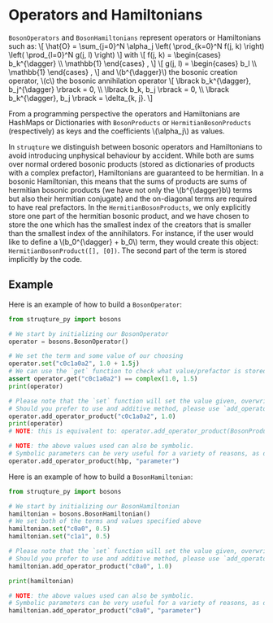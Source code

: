 # Operators and Hamiltonians

`BosonOperators` and `BosonHamiltonians` represent operators or Hamiltonians such as:
\\[ \hat{O} = \sum_{j=0}^N \alpha_j \left( \prod_{k=0}^N f(j, k) \right) \left( \prod_{l=0}^N g(j, l) \right) \\]
with
\\[ f(j, k) = \begin{cases} b_k^{\dagger} \\\\ \mathbb{1} \end{cases} , \\]
\\[ g(j, l) = \begin{cases} b_l \\\\ \mathbb{1} \end{cases} , \\]
and 
\\(b^{\dagger}\\) the bosonic creation operator, \\(c\\) the bosonic annihilation operator 
\\[ \lbrack b_k^{\dagger}, b_j^{\dagger} \rbrack = 0, \\\\
    \lbrack b_k, b_j \rbrack = 0, \\\\
    \lbrack b_k^{\dagger}, b_j \rbrack = \delta_{k, j}. \\]


From a programming perspective the operators and Hamiltonians are HashMaps or Dictionaries with `BosonProducts` or `HermitianBosonProducts` (respectively) as keys and the coefficients \\(\alpha_j\\) as values. 

In `struqture` we distinguish between bosonic operators and Hamiltonians to avoid introducing unphysical behaviour by accident.
While both are sums over normal ordered bosonic products (stored as dictionaries of products with a complex prefactor), Hamiltonians are guaranteed to be hermitian. In a bosonic Hamiltonian, this means that the sums of products are sums of hermitian bosonic products (we have not only the \\(b^{\dagger}b\\) terms but also their hermitian conjugate) and the on-diagonal terms are required to have real prefactors.
In the `HermitianBosonProducts`, we only explicitly store one part of the hermitian bosonic product, and we have chosen to store the one which has the smallest index of the creators that is smaller than the smallest index of the annihilators. For instance, if the user would like to define a  \\(b_0^{\dagger} + b_0\\) term, they would create this object: `HermitianBosonProduct([], [0])`. The second part of the term is stored implicitly by the code.

## Example

Here is an example of how to build a `BosonOperator`:

```python
from struqture_py import bosons

# We start by initializing our BosonOperator
operator = bosons.BosonOperator()

# We set the term and some value of our choosing
operator.set("c0c1a0a2", 1.0 + 1.5j)
# We can use the `get` function to check what value/prefactor is stored for the BosonProduct
assert operator.get("c0c1a0a2") == complex(1.0, 1.5)
print(operator)

# Please note that the `set` function will set the value given, overwriting any previous value.
# Should you prefer to use and additive method, please use `add_operator_product`:
operator.add_operator_product("c0c1a0a2", 1.0)
print(operator)
# NOTE: this is equivalent to: operator.add_operator_product(BosonProduct([0, 1], [0, 2]))

# NOTE: the above values used can also be symbolic.
# Symbolic parameters can be very useful for a variety of reasons, as detailed in the introduction.
operator.add_operator_product(hbp, "parameter")
```


Here is an example of how to build a `BosonHamiltonian`:

```python
from struqture_py import bosons

# We start by initializing our BosonHamiltonian
hamiltonian = bosons.BosonHamiltonian()
# We set both of the terms and values specified above
hamiltonian.set("c0a0", 0.5)
hamiltonian.set("c1a1", 0.5)

# Please note that the `set` function will set the value given, overwriting any previous value.
# Should you prefer to use and additive method, please use `add_operator_product`:
hamiltonian.add_operator_product("c0a0", 1.0)

print(hamiltonian)

# NOTE: the above values used can also be symbolic.
# Symbolic parameters can be very useful for a variety of reasons, as detailed in the introduction.
hamiltonian.add_operator_product("c0a0", "parameter")
```
